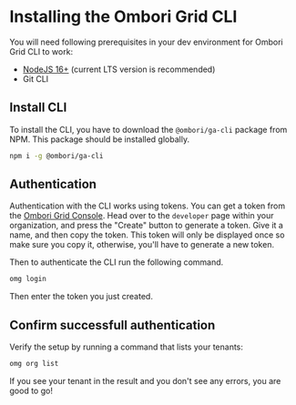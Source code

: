 # Installing the Ombori Grid CLI

You will need following prerequisites in your dev environment for Ombori Grid CLI to work:
* [NodeJS 16+](https://nodejs.org/en/) (current LTS version is recommended)
* Git CLI

## Install CLI 

To install the CLI, you have to download the `@ombori/ga-cli` package from NPM. This package should be installed globally.

```bash
npm i -g @ombori/ga-cli
```

## Authentication
Authentication with the CLI works using tokens. You can get a token from the [Ombori Grid Console](https://console.omborigrid.com/). Head over to the `developer` page within your organization, and press the "Create" button to generate a token. Give it a name, and then copy the token. This token will only be displayed once so make sure you copy it, otherwise, you'll have to generate a new token.

Then to authenticate the CLI run the following command.

```bash
omg login
```

Then enter the token you just created.
## Confirm successfull authentication
Verify the setup by running a command that lists your tenants:

```bash
omg org list
```

If you see your tenant in the result and you don't see any errors, you are good to go!
